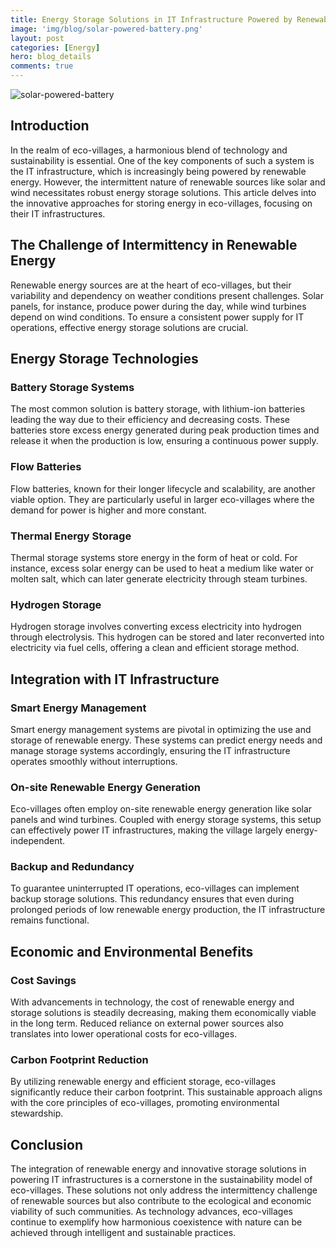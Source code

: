 ```yaml
---
title: Energy Storage Solutions in IT Infrastructure Powered by Renewable Energy
image: 'img/blog/solar-powered-battery.png'
layout: post
categories: [Energy]
hero: blog_details
comments: true
---
```


![solar-powered-battery](https://github.com/AxalNetwork/website/assets/55703540/42bb9d62-23a7-49d2-94cc-f900282d8976)

## Introduction

In the realm of eco-villages, a harmonious blend of technology and sustainability is essential. One of the key components of such a system is the IT infrastructure, which is increasingly being powered by renewable energy. However, the intermittent nature of renewable sources like solar and wind necessitates robust energy storage solutions. This article delves into the innovative approaches for storing energy in eco-villages, focusing on their IT infrastructures.

## The Challenge of Intermittency in Renewable Energy

Renewable energy sources are at the heart of eco-villages, but their variability and dependency on weather conditions present challenges. Solar panels, for instance, produce power during the day, while wind turbines depend on wind conditions. To ensure a consistent power supply for IT operations, effective energy storage solutions are crucial.

## Energy Storage Technologies

### Battery Storage Systems

The most common solution is battery storage, with lithium-ion batteries leading the way due to their efficiency and decreasing costs. These batteries store excess energy generated during peak production times and release it when the production is low, ensuring a continuous power supply.

### Flow Batteries

Flow batteries, known for their longer lifecycle and scalability, are another viable option. They are particularly useful in larger eco-villages where the demand for power is higher and more constant.

### Thermal Energy Storage

Thermal storage systems store energy in the form of heat or cold. For instance, excess solar energy can be used to heat a medium like water or molten salt, which can later generate electricity through steam turbines.

### Hydrogen Storage

Hydrogen storage involves converting excess electricity into hydrogen through electrolysis. This hydrogen can be stored and later reconverted into electricity via fuel cells, offering a clean and efficient storage method.

## Integration with IT Infrastructure

### Smart Energy Management

Smart energy management systems are pivotal in optimizing the use and storage of renewable energy. These systems can predict energy needs and manage storage systems accordingly, ensuring the IT infrastructure operates smoothly without interruptions.

### On-site Renewable Energy Generation

Eco-villages often employ on-site renewable energy generation like solar panels and wind turbines. Coupled with energy storage systems, this setup can effectively power IT infrastructures, making the village largely energy-independent.

### Backup and Redundancy

To guarantee uninterrupted IT operations, eco-villages can implement backup storage solutions. This redundancy ensures that even during prolonged periods of low renewable energy production, the IT infrastructure remains functional.

## Economic and Environmental Benefits

### Cost Savings

With advancements in technology, the cost of renewable energy and storage solutions is steadily decreasing, making them economically viable in the long term. Reduced reliance on external power sources also translates into lower operational costs for eco-villages.

### Carbon Footprint Reduction

By utilizing renewable energy and efficient storage, eco-villages significantly reduce their carbon footprint. This sustainable approach aligns with the core principles of eco-villages, promoting environmental stewardship.

## Conclusion

The integration of renewable energy and innovative storage solutions in powering IT infrastructures is a cornerstone in the sustainability model of eco-villages. These solutions not only address the intermittency challenge of renewable sources but also contribute to the ecological and economic viability of such communities. As technology advances, eco-villages continue to exemplify how harmonious coexistence with nature can be achieved through intelligent and sustainable practices.
